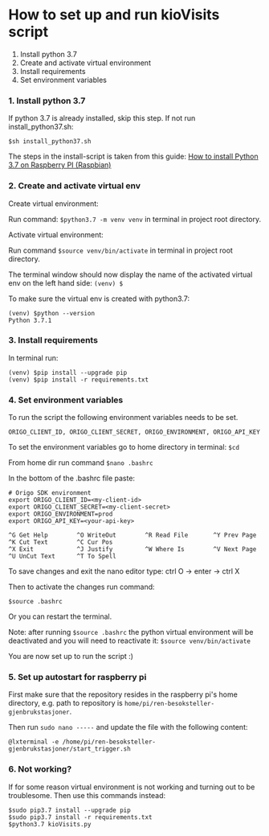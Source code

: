 
# How to set up and run kioVisits script

1. Install python 3.7
2. Create and activate virtual environment
3. Install requirements
4. Set environment variables


### 1. Install python 3.7

If python 3.7 is already installed, skip this step. If not run install_python37.sh:

`$sh install_python37.sh`

The steps in the install-script is taken from this guide: [How to install Python 3.7 on Raspberry PI (Raspbian)](https://installvirtual.com/install-python-3-7-on-raspberry-pi/)

### 2. Create and activate virtual env

Create virtual environment:

Run command: `$python3.7 -m venv venv` in terminal in project root directory.

Activate virtual environment:

Run command `$source venv/bin/activate` in terminal in project root directory.

The terminal window should now display the name of the activated virtual env on the left hand side: `(venv) $ `

To make sure the virtual env is created with python3.7:
```
(venv) $python --version
Python 3.7.1
```

### 3. Install requirements

In terminal run:

```
(venv) $pip install --upgrade pip
(venv) $pip install -r requirements.txt
```

### 4. Set environment variables

To run the script the following environment variables needs to be set.

`
ORIGO_CLIENT_ID, ORIGO_CLIENT_SECRET, ORIGO_ENVIRONMENT, ORIGO_API_KEY
`

To set the environment variables go to home directory in terminal: `$cd`

From home dir run command `$nano .bashrc`

In the bottom of the .bashrc file paste:
```
# Origo SDK environment
export ORIGO_CLIENT_ID=<my-client-id>
export ORIGO_CLIENT_SECRET=<my-client-secret>
export ORIGO_ENVIRONMENT=prod
export ORIGO_API_KEY=<your-api-key>

^G Get Help        ^O WriteOut        ^R Read File       ^Y Prev Page       ^K Cut Text        ^C Cur Pos
^X Exit            ^J Justify         ^W Where Is        ^V Next Page       ^U UnCut Text      ^T To Spell
```
To save changes and exit the nano editor type: ctrl O -> enter -> ctrl X

Then to activate the changes run command:

`$source .bashrc`

Or you can restart the terminal.

Note: after running `$source .bashrc` the python virtual environment will be deactivated and you will need to reactivate it: `$source venv/bin/activate`

You are now set up to run the script :)

### 5. Set up autostart for raspberry pi

First make sure that the repository resides in the raspberry pi's home directory, e.g. path to repository is `home/pi/ren-besoksteller-gjenbrukstasjoner`.

Then run `sudo nano -----` and update the file with the following content:
```
@lxterminal -e /home/pi/ren-besoksteller-gjenbrukstasjoner/start_trigger.sh
```
 

### 6. Not working?
If for some reason virtual environment is not working and turning out to be troublesome. Then use this commands instead:
```
$sudo pip3.7 install --upgrade pip
$sudo pip3.7 install -r requirements.txt
$python3.7 kioVisits.py
```
